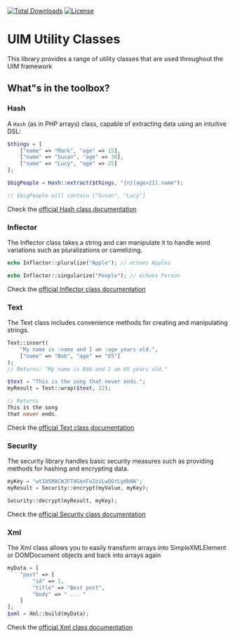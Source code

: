 [![Total Downloads](https://img.shields.io/packagist/dt/UIM/utility.svg?style=flat-square)](https://packagist.org/packages/UIM/utility)
[![License](https://img.shields.io/badge/license-MIT-blue.svg?style=flat-square)](LICENSE.txt)

# UIM Utility Classes

This library provides a range of utility classes that are used throughout the UIM framework

## What"s in the toolbox?

### Hash

A ``Hash`` (as in PHP arrays) class, capable of extracting data using an intuitive DSL:

```php
$things = [
    ["name" => "Mark", "age" => 15],
    ["name" => "Susan", "age" => 30],
    ["name" => "Lucy", "age" => 25]
];

$bigPeople = Hash::extract($things, "{n}[age>21].name");

// $bigPeople will contain ["Susan", "Lucy"]
```

Check the [official Hash class documentation](https://book.UIM.org/4/en/core-libraries/hash.html)

### Inflector

The Inflector class takes a string and can manipulate it to handle word variations
such as pluralizations or camelizing.

```php
echo Inflector::pluralize("Apple"); // echoes Apples

echo Inflector::singularize("People"); // echoes Person
```

Check the [official Inflector class documentation](https://book.UIM.org/4/en/core-libraries/inflector.html)

### Text

The Text class includes convenience methods for creating and manipulating strings.

```php
Text::insert(
    "My name is :name and I am :age years old.",
    ["name" => "Bob", "age" => "65"]
);
// Returns: "My name is Bob and I am 65 years old."

$text = "This is the song that never ends.";
myResult = Text::wrap($text, 22);

// Returns
This is the song
that never ends.
```

Check the [official Text class documentation](https://book.UIM.org/4/en/core-libraries/text.html)

### Security

The security library handles basic security measures such as providing methods for hashing and encrypting data.

```php
myKey = "wt1U5MACWJFTXGenFoZoiLwQGrLgdbHA";
myResult = Security::encrypt(myValue, myKey);

Security::decrypt(myResult, myKey);
```

Check the [official Security class documentation](https://book.UIM.org/4/en/core-libraries/security.html)

### Xml

The Xml class allows you to easily transform arrays into SimpleXMLElement or DOMDocument objects
and back into arrays again

```php
myData = [
    "post" => [
        "id" => 1,
        "title" => "Best post",
        "body" => " ... "
    ]
];
$xml = Xml::build(myData);
```

Check the [official Xml class documentation](https://book.UIM.org/4/en/core-libraries/xml.html)
